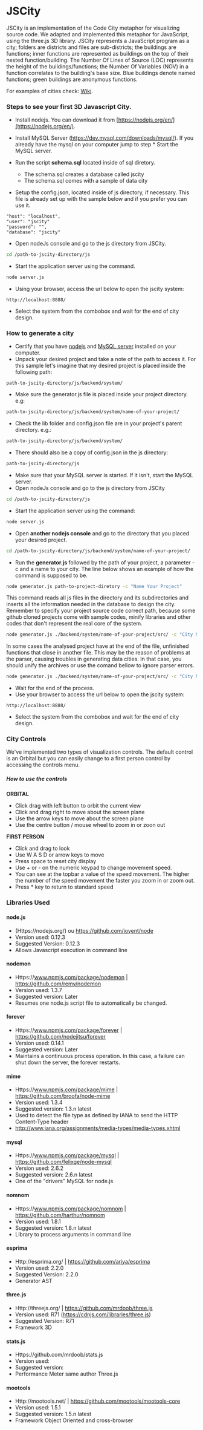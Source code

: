 # JSCity
   JSCity is an implementation of the Code City metaphor for visualizing source code. We adapted and implemented this metaphor for JavaScript, using the three.js 3D library.
   JSCity represents a JavaScript program as a city; folders are districts and files are sub-districts; the buildings are functions; inner functions are represented as buildings on the top of their nested function/building.
   The Number Of Lines of Source (LOC) represents the height of the buildings/functions; the Number Of Variables (NOV) in a function correlates to the building's base size. Blue buildings denote named functions; green buildings are anonymous functions.
   
   For examples of cities check: [Wiki](https://github.com/ASERG-UFMG/JSCity/wiki/JSCITY).
   
### Steps to see your first 3D Javascript City.
* Install nodejs. You can download it from [https://nodejs.org/en/](https://nodejs.org/en/).
* Install MySQL Server (https://dev.mysql.com/downloads/mysql/). If you already have the mysql on your computer jump to step * Start the MySQL server.
* Run the script **schema.sql** located inside of sql diretory.
   - The schema.sql creates a database called jscity
   - The schema.sql comes with a sample of data city

* Setup the config.json, located inside of js directory, if necessary. This file is already set up with the sample below and if you prefer you can use it.
```
"host": "localhost",
"user": "jscity"
"password": "",
"database": "jscity"
```
* Open nodeJs console and go to the js directory from JSCity.
```sh
cd /path-to-jscity-directory/js
```
* Start the application server using the command.
```sh
node server.js
```
* Using your browser, access the url below to open the jscity system:
```
http://localhost:8888/
```
* Select the system from the combobox and wait for the end of city design.

### How to generate a city

* Certify that you have [nodejs](https://nodejs.org/en/) and [MySQL server](https://dev.mysql.com/downloads/mysql/) installed on your computer.
* Unpack your desired project and take a note of the path to access it. For this sample let's imagine that my desired project is placed  inside the following path:
```
path-to-jscity-directory/js/backend/system/
```
* Make sure the generator.js file is placed inside your project directory. e.g: 
```sh
path-to-jscity-directory/js/backend/system/name-of-your-project/
```
* Check the lib folder and config.json file are in your project's parent directory. e.g.:
```sh
path-to-jscity-directory/js/backend/system/
```
* There should also be a copy of config.json in the js directory:
```sh
path-to-jscity-directory/js
```
* Make sure that your MySQL server is started.  If it isn't, start the MySQL server.
* Open nodeJs console and go to the js directory from JSCity
```sh
cd /path-to-jscity-directory/js
``` 
* Start the application server using the command:
```sh
node server.js
```
* Open **another nodejs console** and go to the directory that you placed your desired project.
```sh
cd /path-to-jscity-directory/js/backend/system/name-of-your-project/
```
* Run the **generator.js** followed by the path of your project, a parameter -c and a name to your city. The line below shows an example of how the command is supposed to be.
```sh
node generator.js path-to-project-diretory -c "Name Your Project"
```
This command reads all js files in the directory and its subdirectories and inserts all the information needed in the database to design the city. Remember to specify your project source code correct path, because some github cloned projects come with sample codes, minify libraries and other codes that don't represent the real core of the system.
```sh
node generator.js ./backend/system/name-of-your-project/src/ -c "City Name"
```
In some cases the analysed project have at the end of the file, unfinished functions that close in another file. This may be the reason of problems at the parser, causing troubles in generating data cities. In that case, you should unify the archives or use the comand bellow to ignore parser errors.
```sh
node generator.js ./backend/system/name-of-your-project/src/ -c "City Name"
```
* Wait for the end of the process.
* Use your browser to access the url below to open the jscity system:
```
http://localhost:8888/
```
* Select the system from the combobox and wait for the end of city design.

### City Controls

We've implemented two types of visualization controls. The default control is an Orbital but you can easily change to a first person control by accessing the controls menu.

##### How to use the controls

**ORBITAL**
- Click drag with left button to orbit the current view
- Click and drag right to move about the screen plane
- Use the arrow keys to move about the screen plane
- Use the centre button / mouse wheel to zoom in or zoon out

**FIRST PERSON**
- Click and drag to look
- Use W A S D or arrow keys to move
- Press space to reset city display
- Use + or - on the numeric keypad to change movement speed.
- You can see at the topbar a value of the speed movement. The higher the number of the speed movement the faster you zoom in or zoom out.
- Press * key to return to standard speed



### Libraries Used

#### node.js
- (Https://nodejs.org/)  ou  https://github.com/joyent/node
- Version used: 0.12.3
- Suggested Version: 0.12.3
- Allows Javascript execution in command line

#### nodemon
- Https://www.npmjs.com/package/nodemon | https://github.com/remy/nodemon
- Version used: 1.3.7
- Suggested version: Later
- Resumes one node.js script file to automatically be changed.

#### forever
- Https://www.npmjs.com/package/forever | https://github.com/nodejitsu/forever
- Version used: 0.14.1
- Suggested version: Later
- Maintains a continuous process operation. In this case, a failure can shut down the server, the forever restarts.

#### mime
- Https://www.npmjs.com/package/mime | https://github.com/broofa/node-mime
- Version used: 1.3.4
- Suggested version: 1.3.n latest
- Used to detect the file type as defined by IANA to send the HTTP Content-Type header
- http://www.iana.org/assignments/media-types/media-types.xhtml

#### mysql
- Https://www.npmjs.com/package/mysql | https://github.com/felixge/node-mysql
- Version used: 2.6.2
- Suggested version: 2.6.n latest
- One of the "drivers" MySQL for node.js

#### nomnom
- Https://www.npmjs.com/package/nomnom | https://github.com/harthur/nomnom
- Version used: 1.8.1
- Suggested version: 1.8.n latest
- Library to process arguments in command line

#### esprima
- Http://esprima.org/ | https://github.com/ariya/esprima
- Version used: 2.2.0
- Suggested Version: 2.2.0
- Generator AST

#### three.js
- Http://threejs.org/ | https://github.com/mrdoob/three.js
- Version used: R71 (https://cdnjs.com/libraries/three.js)
- Suggested Version: R71
- Framework 3D

#### stats.js
- Https://github.com/mrdoob/stats.js
- Version used:
- Suggested version:
- Performance Meter same author Three.js

#### mootools
- Http://mootools.net/ | https://github.com/mootools/mootools-core
- Version used: 1.5.1
- Suggested version: 1.5.n latest
- Framework Object Oriented and cross-browser
